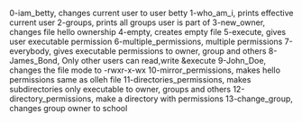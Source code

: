 0-iam_betty, changes current user to user betty
1-who_am_i, prints effective current user
2-groups, prints all groups user is part of
3-new_owner, changes file hello ownership
4-empty, creates empty file
5-execute,  gives user executable permission
6-multiple_permissions, multiple permissions
7-everybody, gives executable permissions to owner, group and others
8-James_Bond, Only other users can read,write &execute
9-John_Doe, changes the file mode to -rwxr-x-wx
10-mirror_permissions, makes hello permissions same as olleh file
11-directories_permissions, makes subdirectories only executable to owner, groups and others
12-directory_permissions, make a directory with permissions
13-change_group, changes group owner to school
